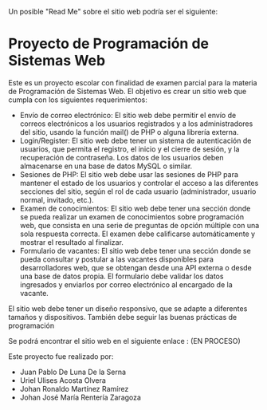 Un posible "Read Me" sobre el sitio web podría ser el siguiente:

# Proyecto de Programación de Sistemas Web

Este es un proyecto escolar con finalidad de examen parcial para la materia de Programación de Sistemas Web. El objetivo es crear un sitio web que cumpla con los siguientes requerimientos:

- Envío de correo electrónico: El sitio web debe permitir el envío de correos electrónicos a los usuarios registrados y a los administradores del sitio, usando la función mail() de PHP o alguna librería externa.
- Login/Register: El sitio web debe tener un sistema de autenticación de usuarios, que permita el registro, el inicio y el cierre de sesión, y la recuperación de contraseña. Los datos de los usuarios deben almacenarse en una base de datos MySQL o similar.
- Sesiones de PHP: El sitio web debe usar las sesiones de PHP para mantener el estado de los usuarios y controlar el acceso a las diferentes secciones del sitio, según el rol de cada usuario (administrador, usuario normal, invitado, etc.).
- Examen de conocimientos: El sitio web debe tener una sección donde se pueda realizar un examen de conocimientos sobre programación web, que consista en una serie de preguntas de opción múltiple con una sola respuesta correcta. El examen debe calificarse automáticamente y mostrar el resultado al finalizar.
- Formulario de vacantes: El sitio web debe tener una sección donde se pueda consultar y postular a las vacantes disponibles para desarrolladores web, que se obtengan desde una API externa o desde una base de datos propia. El formulario debe validar los datos ingresados y enviarlos por correo electrónico al encargado de la vacante.

El sitio web debe tener un diseño responsivo, que se adapte a diferentes tamaños y dispositivos. También debe seguir las buenas prácticas de programación

Se podrá encontrar el sitio web en el siguiente enlace : (EN PROCESO)

Este proyecto fue realizado por:

- Juan Pablo De Luna De la Serna
- Uriel Ulises Acosta Olvera
- Johan Ronaldo Martínez Ramírez
- Johan José María Rentería Zaragoza
